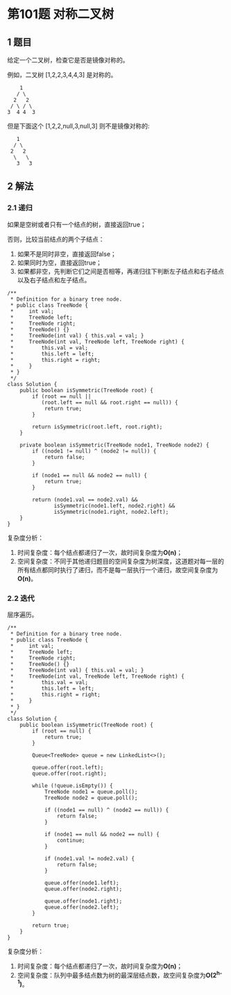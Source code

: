 # 第101题 对称二叉树

## 1 题目

给定一个二叉树，检查它是否是镜像对称的。

例如，二叉树 [1,2,2,3,4,4,3] 是对称的。
```
    1
   / \
  2   2
 / \ / \
3  4 4  3
```

但是下面这个 [1,2,2,null,3,null,3] 则不是镜像对称的:
```
   1
  / \
 2   2
  \   \
   3   3
```

## 2 解法

### 2.1 递归

如果是空树或者只有一个结点的树，直接返回true；

否则，比较当前结点的两个子结点：

1. 如果不是同时非空，直接返回false；
2. 如果同时为空，直接返回true；
3. 如果都非空，先判断它们之间是否相等，再递归往下判断左子结点和右子结点以及右子结点和左子结点。

```
/**
 * Definition for a binary tree node.
 * public class TreeNode {
 *     int val;
 *     TreeNode left;
 *     TreeNode right;
 *     TreeNode() {}
 *     TreeNode(int val) { this.val = val; }
 *     TreeNode(int val, TreeNode left, TreeNode right) {
 *         this.val = val;
 *         this.left = left;
 *         this.right = right;
 *     }
 * }
 */
class Solution {
    public boolean isSymmetric(TreeNode root) {
        if (root == null || 
           (root.left == null && root.right == null)) {
            return true;
        }

        return isSymmetric(root.left, root.right);
    }

    private boolean isSymmetric(TreeNode node1, TreeNode node2) {
        if ((node1 != null) ^ (node2 != null)) {
            return false;
        }

        if (node1 == null && node2 == null) {
            return true;
        }

        return (node1.val == node2.val) && 
               isSymmetric(node1.left, node2.right) &&
               isSymmetric(node1.right, node2.left);
    }
}
```

复杂度分析：

1. 时间复杂度：每个结点都递归了一次，故时间复杂度为**O(n)**；
2. 空间复杂度：不同于其他递归题目的空间复杂度为树深度，这道题对每一层的所有结点都同时执行了递归，而不是每一层执行一个递归，故空间复杂度为**O(n)**。

### 2.2 迭代

层序遍历。

```
/**
 * Definition for a binary tree node.
 * public class TreeNode {
 *     int val;
 *     TreeNode left;
 *     TreeNode right;
 *     TreeNode() {}
 *     TreeNode(int val) { this.val = val; }
 *     TreeNode(int val, TreeNode left, TreeNode right) {
 *         this.val = val;
 *         this.left = left;
 *         this.right = right;
 *     }
 * }
 */
class Solution {
    public boolean isSymmetric(TreeNode root) {
        if (root == null) {
            return true;
        }

        Queue<TreeNode> queue = new LinkedList<>();

        queue.offer(root.left);
        queue.offer(root.right);

        while (!queue.isEmpty()) {
            TreeNode node1 = queue.poll();
            TreeNode node2 = queue.poll();

            if ((node1 == null) ^ (node2 == null)) {
                return false;
            }

            if (node1 == null && node2 == null) {
                continue;
            }
            
            if (node1.val != node2.val) {
                return false;
            }

            queue.offer(node1.left);
            queue.offer(node2.right);

            queue.offer(node1.right);
            queue.offer(node2.left);
        }

        return true;
    }
}
```

复杂度分析：

1. 时间复杂度：每个结点都递归了一次，故时间复杂度为**O(n)**；
2. 空间复杂度：队列中最多结点数为树的最深层结点数，故空间复杂度为**O(2<sup>h-1</sup>)**。